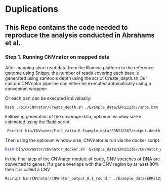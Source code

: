 # Duplications

## This Repo contains the code needed to reproduce the analysis conducted in  Abrahams et al.

### Step 1. Running CNVnator on mapped data

After mapping short read data from the Illumina platform to the reference genome using Snippy, the number of reads covering each base is generated using samtools depth using the script Create_depth.sh
Our custom CNVnator pipeline can either be executed automatically using a conveninet wrapper:

Or each part can be executed individually:

```
bash ./bin/CNVnator/Create_depth.sh ./Example_data/ERR212367/snps.bam
``` 

Following generation of the coverage data,  optimum window size is estimated using the Ratio script.
```bash
 Rscript bin/CNVnator/Find_ratio.R Example_data/ERR212367/output.depth
```

Then using the optimum window size, CNVnator is run via the docker script.

```bash
bash bin/CNVnator/CNVnator_docker.sh  Example_data/ERR212367/CNVnator_window_table_top_hit.txt
```

In the final step of the CNVnator module of code, CNV stretches of DNA are converted to genes. If a gene overlaps with the CNV region by at least 80% then it is called a CNV

```bash
Rscript bin/CNVnator/CNVnator_output_0.1_round.r ./Example_data/ERR212367/CNVnator_out_100.txt
```
